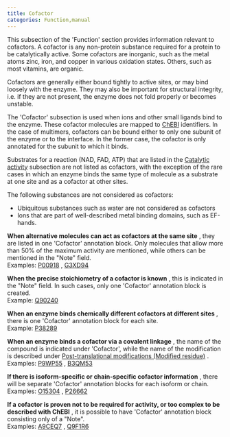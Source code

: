 ```yaml
---
title: Cofactor
categories: Function,manual
---
```


This subsection of the 'Function' section provides information relevant to cofactors. A cofactor is any non-protein substance required for a protein to be catalytically active. Some cofactors are inorganic, such as the metal atoms zinc, iron, and copper in various oxidation states. Others, such as most vitamins, are organic.

Cofactors are generally either bound tightly to active sites, or may bind loosely with the enzyme. They may also be important for structural integrity, i.e. if they are not present, the enzyme does not fold properly or becomes unstable.

The 'Cofactor' subsection is used when ions and other small ligands bind to the enzyme. These cofactor molecules are mapped to [ChEBI](http://www.ebi.ac.uk/chebi/) identifiers. In the case of multimers, cofactors can be bound either to only one subunit of the enzyme or to the interface. In the former case, the cofactor is only annotated for the subunit to which it binds.

Substrates for a reaction (NAD, FAD, ATP) that are listed in the [Catalytic activity](https://www.uniprot.org/help/catalytic%5factivity) subsection are not listed as cofactors, with the exception of the rare cases in which an enzyme binds the same type of molecule as a substrate at one site and as a cofactor at other sites.

The following substances are not considered as cofactors:  
- Ubiquitous substances such as water are not considered as cofactors  
- Ions that are part of well-described metal binding domains, such as EF-hands.

**When alternative molecules can act as cofactors at the same site** , they are listed in one 'Cofactor' annotation block. Only molecules that allow more than 50% of the maximum activity are mentioned, while others can be mentioned in the "Note" field.  
Examples: [P00918](https://www.uniprot.org/uniprotkb/p00918#function) , [G3XD94](https://www.uniprot.org/uniprotkb/g3xd94#function)

**When the precise stoichiometry of a cofactor is known** , this is indicated in the "Note" field. In such cases, only one 'Cofactor' annotation block is created.  
Example: [Q90240](https://www.uniprot.org/uniprotkb/q90240#function)

**When an enzyme binds chemically different cofactors at different sites** , there is one 'Cofactor' annotation block for each site.  
Example: [P38289](https://www.uniprot.org/uniprotkb/p38289#function)

**When an enzyme binds a cofactor via a covalent linkage** , the name of the compound is indicated under 'Cofactor', while the name of the modification is described under [Post-translational modifications (Modified residue)](https://www.uniprot.org/help/mod%5fres) .  
Examples: [P9WP55](https://www.uniprot.org/uniprotkb/p9wp55#function) , [B3QM53](https://www.uniprot.org/uniprotkb/b3qm53#function)

**If there is isoform-specific or chain-specific cofactor information** , there will be separate 'Cofactor' annotation blocks for each isoform or chain.  
Examples: [O15304](https://www.uniprot.org/uniprotkb/o15304#function) , [P26662](https://www.uniprot.org/uniprotkb/p26662#function)

**If a cofactor is proven not to be required for activity, or too complex to be described with ChEBI** , it is possible to have 'Cofactor' annotation block consisting only of a "Note".  
Examples: [A9CEQ7](https://www.uniprot.org/uniprotkb/a9ceq7#function) , [Q9F1R6](https://www.uniprot.org/uniprotkb/q9f1r6#function)
